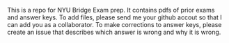 This is a repo for NYU Bridge Exam prep. It contains pdfs of prior exams and answer keys. To add files, please send me your github accout so that I can add you as a collaborator.
To make corrections to answer keys, please create an issue that describes which answer is wrong and why it  is wrong.
